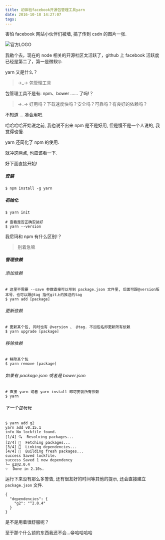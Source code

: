 ```yaml
---
title: 初体验facebook开源包管理工具yarn
date: 2016-10-18 14:27:07
tags:
---
```


害怕 facebook 网站小伙伴们被墙, 搞了传到 csdn 的图片一张.

![官方LOGO](http://img.blog.csdn.net/20161012124212953)

我勒个去，现在的 node 相关的开源社区太活跃了，github 上 facebook 活跃度已经是第二了，第一是微软🙄.

yarn 又是什么？

> →_→ 包管理工具

包管理工具不是有: npm、bower ...... 了吗!？

> →_→ 好用吗？下载速度快吗？安全吗？可靠吗？有良好的依赖吗？

不知道 ... 凑合用吧.

<!--more-->

哈哈哈哈开始说之前, 我也说不出来 npm 是不是好用, 但是慢不是一个人说的, 我觉得也慢.

yarn 还简化了 npm 的使用.

就冲这两点, 也应该看一下.

好下面直接开始!

##### 安装
```
$ npm install -g yarn
```

##### 初始化
```
$ yarn init

# 查看是否正确安装好
$ yarn --version
```

我尼玛和 npm 有什么区别!？

> 别着急嘛

##### 管理依赖

###### 添加依赖
```
# 这里不需要 --save 参数直接可以写到 package.json 文件里, 后面可跟@version版本号、也可以跟@tag 指代git上的推送的tag
$ yarn add [package]
```

###### 更新依赖
```
# 更新某个包, 同时也有 @version 、 @tag. 不加包名即更新所有依赖
$ yarn upgrade [package]

```

###### 移除依赖
```
# 移除某个包 
$ yarn remove [package]
```

###### 如果有 package.json 或者是 bower.json
```
# 直接 yarn 或者 yarn install 即可安装所有依赖
$ yarn
```

###### 下一个包玩玩
```
$ yarn add g2
yarn add v0.15.1
info No lockfile found.
[1/4] 🔍  Resolving packages...
[2/4] 🚚  Fetching packages...
[3/4] 🔗  Linking dependencies...
[4/4] 📃  Building fresh packages...
success Saved lockfile.
success Saved 1 new dependency
└─ g2@2.0.4
✨  Done in 2.10s.
```
运行下来没有那么多警告, 还有很友好的时间等其他的提示, 还会直接建立 `package.json` 文件.

```
{
  "dependencies": {
    "g2": "^2.0.4"
  }
}
```

是不是用着很舒服呢？

至于那个什么锁的东西我还不会...😁哈哈哈哈



